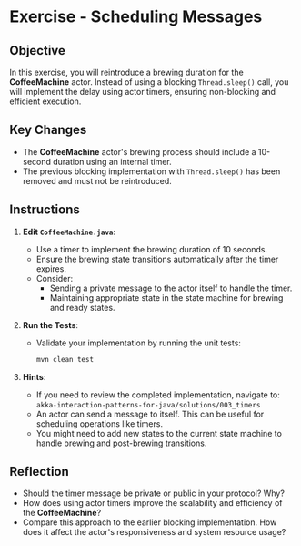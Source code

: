 # Exercise - Scheduling Messages

## Objective

In this exercise, you will reintroduce a brewing duration for the **CoffeeMachine** actor. Instead of using a blocking `Thread.sleep()` call, you will implement the delay using actor timers, ensuring non-blocking and efficient execution.

## Key Changes

- The **CoffeeMachine** actor's brewing process should include a 10-second duration using an internal timer.
- The previous blocking implementation with `Thread.sleep()` has been removed and must not be reintroduced.

## Instructions

1. **Edit `CoffeeMachine.java`**:
   - Use a timer to implement the brewing duration of 10 seconds.
   - Ensure the brewing state transitions automatically after the timer expires.
   - Consider:
     - Sending a private message to the actor itself to handle the timer.
     - Maintaining appropriate state in the state machine for brewing and ready states.

2. **Run the Tests**:
   - Validate your implementation by running the unit tests:

     ```bash
     mvn clean test
     ```

3. **Hints**:
   - If you need to review the completed implementation, navigate to:
     `akka-interaction-patterns-for-java/solutions/003_timers`
   - An actor can send a message to itself. This can be useful for scheduling operations like timers.
   - You might need to add new states to the current state machine to handle brewing and post-brewing transitions.

## Reflection

- Should the timer message be private or public in your protocol? Why?
- How does using actor timers improve the scalability and efficiency of the **CoffeeMachine**?
- Compare this approach to the earlier blocking implementation. How does it affect the actor's responsiveness and system resource usage?
